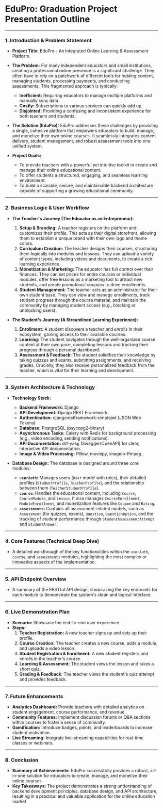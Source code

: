 # EduPro: Graduation Project Presentation Outline

---

### **1. Introduction & Problem Statement**

*   **Project Title:** EduPro - An Integrated Online Learning & Assessment Platform.

*   **The Problem:**
    For many independent educators and small institutions, creating a professional online presence is a significant challenge. They often have to rely on a patchwork of different tools for hosting content, managing students, processing payments, and conducting assessments. This fragmented approach is typically:
    *   **Inefficient:** Requiring educators to manage multiple platforms and manually sync data.
    *   **Costly:** Subscriptions to various services can quickly add up.
    *   **Disjointed:** Providing a confusing and inconsistent experience for both teachers and students.

*   **The Solution (EduPro):**
    EduPro addresses these challenges by providing a single, cohesive platform that empowers educators to build, manage, and monetize their own online courses. It seamlessly integrates content delivery, student management, and robust assessment tools into one unified system.

*   **Project Goals:**
    *   To provide teachers with a powerful yet intuitive toolkit to create and manage their online educational content.
    *   To offer students a structured, engaging, and seamless learning environment.
    *   To build a scalable, secure, and maintainable backend architecture capable of supporting a growing educational community.

---

### **2. Business Logic & User Workflow**

*   **The Teacher's Journey (The Educator as an Entrepreneur):**
    1.  **Setup & Branding:** A teacher registers on the platform and customizes their profile. This acts as their digital storefront, allowing them to establish a unique brand with their own logo and theme colors.
    2.  **Curriculum Creation:** The teacher designs their courses, structuring them logically into modules and lessons. They can upload a variety of content types, including videos and documents, to create a rich learning experience.
    3.  **Monetization & Marketing:** The educator has full control over their finances. They can set prices for entire courses or individual modules, offer free lessons as a marketing tool to attract new students, and create promotional coupons to drive enrollments.
    4.  **Student Management:** The teacher acts as an administrator for their own student base. They can view and manage enrollments, track student progress through the course material, and maintain the community by managing student access (e.g., blocking or unblocking users).

*   **The Student's Journey (A Streamlined Learning Experience):**
    1.  **Enrollment:** A student discovers a teacher and enrolls in their ecosystem, gaining access to their available courses.
    2.  **Learning:** The student navigates through the well-organized course content at their own pace, completing lessons and tracking their progress through a personal dashboard.
    3.  **Assessment & Feedback:** The student solidifies their knowledge by taking quizzes and exams, submitting assignments, and receiving grades. Crucially, they also receive personalized feedback from the teacher, which is vital for their learning and development.

---

### **3. System Architecture & Technology**

*   **Technology Stack:**
    *   **Backend Framework:** Django
    *   **API Development:** Django REST Framework
    *   **Authentication:** djangorestframework-simplejwt (JSON Web Tokens)
    *   **Database:** PostgreSQL (psycopg2-binary)
    *   **Asynchronous Tasks:** Celery with Redis for background processing (e.g., video encoding, sending notifications).
    *   **API Documentation:** drf-yasg (Swagger/OpenAPI) for clear, interactive API documentation.
    *   **Image & Video Processing:** Pillow, moviepy, imageio-ffmpeg.

*   **Database Design:**
    The database is designed around three core modules:
    *   **`userAuth`:** Manages users (`User` model with roles), their detailed profiles (`StudentProfile`, `TeacherProfile`), and the relationship between them (`TeacherStudentProfile`).
    *   **`course`:** Handles the educational content, including `Course`, `CourseModule`, and `Lesson`. It also manages `CourseEnrollment`, `ModuleEnrollment`, and monetization features like `Coupon` and `Rating`.
    *   **`assessments`:** Contains all assessment-related models, such as `Assessment` (for quizzes, exams), `Question`, `QuestionOption`, and the tracking of student performance through `StudentAssessmentAttempt` and `StudentAnswer`.

---

### **4. Core Features (Technical Deep Dive)**

*   A detailed walkthrough of the key functionalities within the `userAuth`, `course`, and `assessments` modules, highlighting the most complex or innovative aspects of the implementation.

---

### **5. API Endpoint Overview**

*   A summary of the RESTful API design, showcasing the key endpoints for each module to demonstrate the system's clean and logical interface.

---

### **6. Live Demonstration Plan**

*   **Scenario:** Showcase the end-to-end user experience.
*   **Steps:**
    1.  **Teacher Registration:** A new teacher signs up and sets up their profile.
    2.  **Course Creation:** The teacher creates a new course, adds a module, and uploads a video lesson.
    3.  **Student Registration & Enrollment:** A new student registers and enrolls in the teacher's course.
    4.  **Learning & Assessment:** The student views the lesson and takes a short quiz.
    5.  **Grading & Feedback:** The teacher views the student's quiz attempt and provides feedback.

---

### **7. Future Enhancements**

*   **Analytics Dashboard:** Provide teachers with detailed analytics on student engagement, course performance, and revenue.
*   **Community Features:** Implement discussion forums or Q&A sections within courses to foster a sense of community.
*   **Gamification:** Introduce badges, points, and leaderboards to increase student motivation.
*   **Live Streaming:** Integrate live-streaming capabilities for real-time classes or webinars.

---

### **8. Conclusion**

*   **Summary of Achievements:** EduPro successfully provides a robust, all-in-one solution for educators to create, manage, and monetize their online courses.
*   **Key Takeaways:** The project demonstrates a strong understanding of backend development principles, database design, and API architecture, resulting in a practical and valuable application for the online education market.
